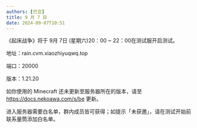 ```yaml
---
authors: [巴豆]
title: 9 月 7 日
date: 2024-09-07T10:51
---
```


《起床战争》将于 9月 7日 (星期六)20：00 ~ 22：00在测试服开启测试。

地址：rain.cvm.xiaozhiyuqwq.top

端口：20000

版本：1.21.20

如你使用的 Minecraft 还未更新至服务器所在的版本，请至 https://docs.nekoawa.com/s/be 更新。

进入服务器需要白名单，群内成员皆可获得；如提示「未获邀」，请在测试开始前联系量筒添加白名单。
